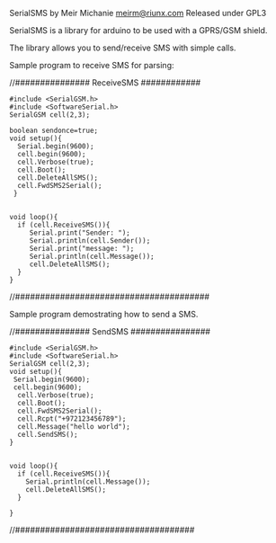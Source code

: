 SerialSMS by Meir Michanie 
meirm@riunx.com
Released under GPL3


SerialSMS is a library for arduino to be used with a GPRS/GSM shield.

The library allows you to send/receive SMS with simple calls.

Sample program to receive SMS for parsing:

//############### ReceiveSMS ############


	#include <SerialGSM.h>
	#include <SoftwareSerial.h>
	SerialGSM cell(2,3);

	boolean sendonce=true;
	void setup(){
	  Serial.begin(9600);
	  cell.begin(9600);
	  cell.Verbose(true);
	  cell.Boot();
	  cell.DeleteAllSMS();
	  cell.FwdSMS2Serial();
	 }


	void loop(){
	  if (cell.ReceiveSMS()){
		 Serial.print("Sender: ");
		 Serial.println(cell.Sender());
		 Serial.print("message: ");
		 Serial.println(cell.Message());
		 cell.DeleteAllSMS();
	  }
	}

//#######################################


Sample program demostrating how to send a SMS.


//############### SendSMS ################

	#include <SerialGSM.h>
	#include <SoftwareSerial.h>
	SerialGSM cell(2,3);
	void setup(){
	 Serial.begin(9600);
	 cell.begin(9600);
	  cell.Verbose(true);
	  cell.Boot();
	  cell.FwdSMS2Serial();
	  cell.Rcpt("+972123456789");
	  cell.Message("hello world");
	  cell.SendSMS();
	}


	void loop(){
	  if (cell.ReceiveSMS()){
	    Serial.println(cell.Message());
	    cell.DeleteAllSMS();
	  }

	}

//####################################
